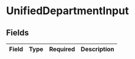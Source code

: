 # UnifiedDepartmentInput


## Fields

| Field       | Type        | Required    | Description |
| ----------- | ----------- | ----------- | ----------- |